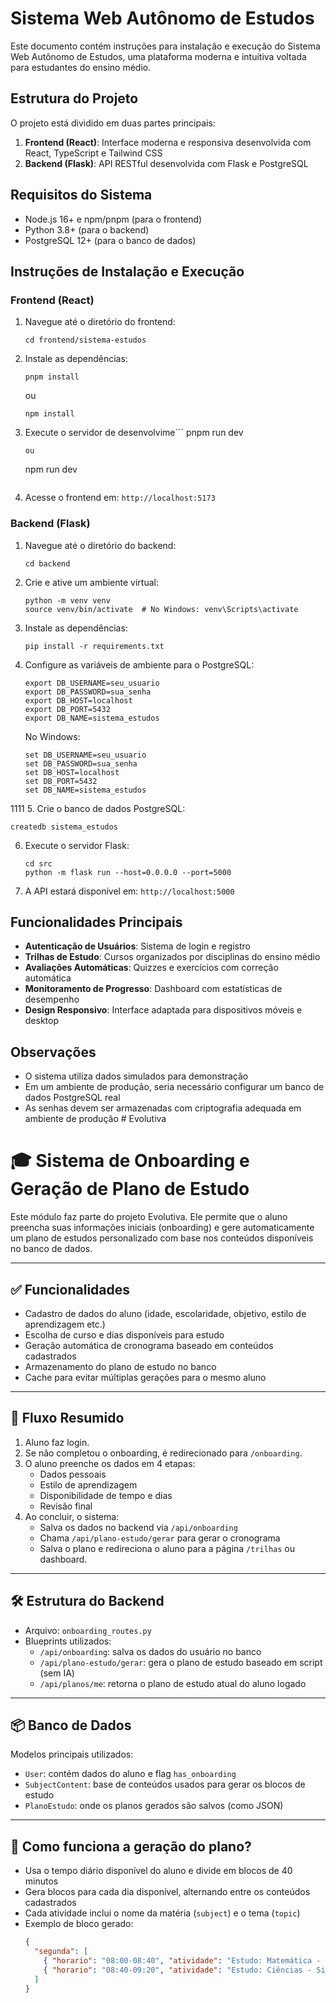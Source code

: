 # Sistema Web Autônomo de Estudos

Este documento contém instruções para instalação e execução do Sistema Web Autônomo de Estudos, uma plataforma moderna e intuitiva voltada para estudantes do ensino médio.

## Estrutura do Projeto

O projeto está dividido em duas partes principais:

1. **Frontend (React)**: Interface moderna e responsiva desenvolvida com React, TypeScript e Tailwind CSS
2. **Backend (Flask)**: API RESTful desenvolvida com Flask e PostgreSQL

## Requisitos do Sistema

- Node.js 16+ e npm/pnpm (para o frontend)
- Python 3.8+ (para o backend)
- PostgreSQL 12+ (para o banco de dados)

## Instruções de Instalação e Execução

### Frontend (React)

1. Navegue até o diretório do frontend:
   ```
   cd frontend/sistema-estudos
   ```

2. Instale as dependências:
   ```
   pnpm install
   ```
   ou
   ```
   npm install
   ```

3. Execute o servidor de desenvolvime```
   pnpm run dev
   ```
   ou
   ```
   npm run dev
   ```

4. Acesse o frontend em: `http://localhost:5173`

### Backend (Flask)

1. Navegue até o diretório do backend:
   ```
   cd backend
   ```

2. Crie e ative um ambiente virtual:
   ```
   python -m venv venv
   source venv/bin/activate  # No Windows: venv\Scripts\activate
   ```

3. Instale as dependências:
   ```
   pip install -r requirements.txt
   ```

4. Configure as variáveis de ambiente para o PostgreSQL:
   ```
   export DB_USERNAME=seu_usuario
   export DB_PASSWORD=sua_senha
   export DB_HOST=localhost
   export DB_PORT=5432
   export DB_NAME=sistema_estudos
   ```
   No Windows:
   ```
   set DB_USERNAME=seu_usuario
   set DB_PASSWORD=sua_senha
   set DB_HOST=localhost
   set DB_PORT=5432
   set DB_NAME=sistema_estudos
   ```
1111
5. Crie o banco de dados PostgreSQL:
   ```
   createdb sistema_estudos
   ```

6. Execute o servidor Flask:
   ```
   cd src
   python -m flask run --host=0.0.0.0 --port=5000
   ```

7. A API estará disponível em: `http://localhost:5000`

## Funcionalidades Principais

- **Autenticação de Usuários**: Sistema de login e registro
- **Trilhas de Estudo**: Cursos organizados por disciplinas do ensino médio
- **Avaliações Automáticas**: Quizzes e exercícios com correção automática
- **Monitoramento de Progresso**: Dashboard com estatísticas de desempenho
- **Design Responsivo**: Interface adaptada para dispositivos móveis e desktop

## Observações

- O sistema utiliza dados simulados para demonstração
- Em um ambiente de produção, seria necessário configurar um banco de dados PostgreSQL real
- As senhas devem ser armazenadas com criptografia adequada em ambiente de produção
#   E v o l u t i v a 
 
 
# 🎓 Sistema de Onboarding e Geração de Plano de Estudo

Este módulo faz parte do projeto Evolutiva. Ele permite que o aluno preencha suas informações iniciais (onboarding) e gere automaticamente um plano de estudos personalizado com base nos conteúdos disponíveis no banco de dados.

---

## ✅ Funcionalidades

- Cadastro de dados do aluno (idade, escolaridade, objetivo, estilo de aprendizagem etc.)
- Escolha de curso e dias disponíveis para estudo
- Geração automática de cronograma baseado em conteúdos cadastrados
- Armazenamento do plano de estudo no banco
- Cache para evitar múltiplas gerações para o mesmo aluno

---

## 🔁 Fluxo Resumido

1. Aluno faz login.
2. Se não completou o onboarding, é redirecionado para `/onboarding`.
3. O aluno preenche os dados em 4 etapas:
   - Dados pessoais
   - Estilo de aprendizagem
   - Disponibilidade de tempo e dias
   - Revisão final
4. Ao concluir, o sistema:
   - Salva os dados no backend via `/api/onboarding`
   - Chama `/api/plano-estudo/gerar` para gerar o cronograma
   - Salva o plano e redireciona o aluno para a página `/trilhas` ou dashboard.

---

## 🛠 Estrutura do Backend

- Arquivo: `onboarding_routes.py`
- Blueprints utilizados:
  - `/api/onboarding`: salva os dados do usuário no banco
  - `/api/plano-estudo/gerar`: gera o plano de estudo baseado em script (sem IA)
  - `/api/planos/me`: retorna o plano de estudo atual do aluno logado

---

## 📦 Banco de Dados

Modelos principais utilizados:

- `User`: contém dados do aluno e flag `has_onboarding`
- `SubjectContent`: base de conteúdos usados para gerar os blocos de estudo
- `PlanoEstudo`: onde os planos gerados são salvos (como JSON)

---

## 🧠 Como funciona a geração do plano?

- Usa o tempo diário disponível do aluno e divide em blocos de 40 minutos
- Gera blocos para cada dia disponível, alternando entre os conteúdos cadastrados
- Cada atividade inclui o nome da matéria (`subject`) e o tema (`topic`)
- Exemplo de bloco gerado:
  ```json
  {
    "segunda": [
      { "horario": "08:00-08:40", "atividade": "Estudo: Matemática - Frações" },
      { "horario": "08:40-09:20", "atividade": "Estudo: Ciências - Sistema Solar" }
    ]
  }
